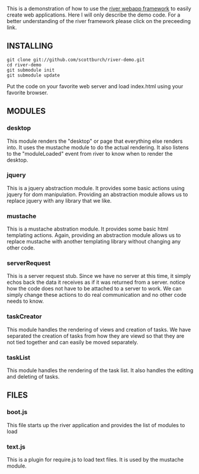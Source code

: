 This is a demonstration of how to use the [river webapp framework](https://github.com/scottburch/river-js) to easily create web applications.
Here I will only describe the demo code.  For a better understanding of the river framework please click on the preceeding link.

## INSTALLING

    git clone git://github.com/scottburch/river-demo.git
    cd river-demo
    git submodule init
    git submodule update

Put the code on your favorite web server and load index.html using your favorite browser.

## MODULES

### desktop
This module renders the "desktop" or page that everything else renders into.  It uses the mustache module to do the actual rendering.
It also listens to the "moduleLoaded" event from river to know when to render the desktop.

### jquery
This is a jquery abstraction module.  It provides some basic actions using jquery for dom manipulation.
Providing an abstraction module allows us to replace jquery with any library that we like.

### mustache
This is a mustache abstration module.  It provides some basic html templating actions.
Again, providing an abstraction module allows us to replace mustache with another templating library without changing any other code.

### serverRequest
This is a server request stub.  Since we have no server at this time, it simply echos back the data it receives as if it was returned from a server.
notice how the code does not have to be attached to a server to work.  We can simply change these actions to do real communication and no other code needs to know.

### taskCreator
This module handles the rendering of views and creation of tasks.
We have separated the creation of tasks from how they are viewd so that they are not tied together and can easily be moved separately.

### taskList
This module handles the rendering of the task list.
It also handles the editing and deleting of tasks.

## FILES

### boot.js
This file starts up the river application and provides the list of modules to load

### text.js
This is a plugin for require.js to load text files.  It is used by the mustache module.



